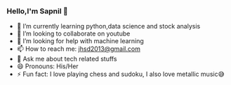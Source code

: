 ### Hello,I'm Sapnil 👋
 <!-- 
- 🔭 I’m currently working on ... -->
<!-- - 📫 How to reach me: ... -->
- 🌱 I’m currently learning python,data science and stock analysis 
- 👯 I’m looking to collaborate on youtube
- 🤔 I’m looking for help with machine learning
- 📫 How to reach me: jhsd2013@gmail.com
- 💬 Ask me about tech related stuffs 
- 😄 Pronouns: His/Her
- ⚡ Fun fact: I love playing chess and sudoku, I also love metallic music😅
          
